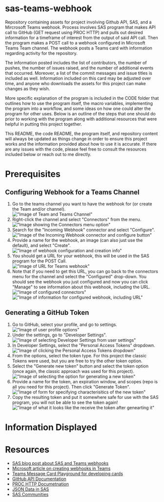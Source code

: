 # sas-teams-webhook
Repository containing assets for project involving Github API, SAS, and a Mircrosoft Teams webhook.
Process involves SAS program that makes API call to GitHub (GET request using PROC  HTTP) and pulls out desired information for a timeframe of interest from the output of said API call. Then the program makes a POST call to a webhook configured in Microsoft Teams Team channel. The webhook posts a Teams card with information regarding activity for the repository.

The information posted includes the list of contributors, the number of pushes, the number of issues raised, and the number of additional events that occurred. Moreover, a list of the commit messages and issue titles is included as well. Information included on this card may be adjusted over time, and anyone who downloads the assets for this project can make changes as they wish.

More specific explanation of the program is included in the CODE folder that outlines how to use the program itself, the macro variables, implementing the program into a workflow, and some ideas on how one could alter the program for other uses. Below is an outline of the steps that one should do prior to working with the program along with additional resources that were helpful in putting this project together.

This README, the code README, the program itself, and repository content will always be updated as things change in order to ensure this project works and the information provided about how to use it is accurate. If there are any issues with the code, please feel free to consult the resources included below or reach out to me directly.

# Prerequisites

## Configuring Webhook for a Teams Channel
1. Go to the teams channel you want to have the webhook for (or create the Team and/or channel).  
    !["Image of Team and Teams Channel"](./Images/Teams_Prereq_1.png)
2. Right-click the channel and select "Connectors" from the menu.  
    !["Image showing the Connectors menu option"](./Images/Teams_Prereq_2.png)
4. Search for the "Incoming Webhook" connector and select "Configure".  
    !["Image of the Incoming Webhook connector and configure button"](./Images/Teams_Prereq_3.png)
5. Provide a name for the webhook, an image (can also just use the default), and select "Create".  
    !["Image of webhook configuration and creation info"](./Images/Teams_Prereq_4.png)
6. You should get a URL for your webhook, this will be used in the SAS program for the POST Call.  
    !["Image of URL for Teams webhook"](./Images/Teams_Prereq_5.png)
7. Note that if you need to get this URL, you can go back to the connectors menu for the channel and select the "Configured" drop-down. You should see the webhook you just configured and now you can click "Manage" to see information about this webhook, including the URL.  
    !["Image of configured connectors"](./Images/Teams_Prereq_6a.png)  
    !["Image of information for configured webhook, including URL"](./Images/Teams_Prereq_6b.png)

## Generating a GitHub Token
1. Go to GitHub, select your profile, and go to settings.  
    !["Image of user profile options"](./Images/Token_Prereq_1.png)
2. Under the settings, go to "Developer Settings".  
    !["Image of selecting Developer Settings from user settings"](./Images/Token_Prereq_2.png)
3. In Developer Settings, select the "Personal Access Tokens" dropdown.  
    !["Image of clicking the Personal Access Tokens dropdown"](./Images/Token_Prereq_3.png)
4. From the options, select the token type. For this project the classic Tokens were used, but you are free to try the other token option.
5. Select the "Generate new token" button and select the token option (once again, the classic approach was used for this project).  
    !["Image of selecting the option for generating a new token"](./Images/Token_Prereq_4.png)
6. Provide a name for the token, an expiration window, and scopes (repo is all you need for this project). Then click "Generate Token".  
    !["Image of form for specifying characterisitics of the new token"](./Images/Token_Prereq_5.png)
7. Copy the resulting token and put it somewhere safe for use with the SAS program, you will not be able to see the token again!  
    !["Image of what it looks like the receive the token after genearting it"](./Images/Token_Prereq_6.png)

# Information Displayed


# Resources
- [SAS blog post about SAS and Teams webhooks](https://blogs.sas.com/content/sasdummy/2019/09/05/sas-microsoft-teams/)
- [Microsoft article on creating webhooks in Teams](https://learn.microsoft.com/en-us/microsoftteams/platform/webhooks-and-connectors/how-to/add-incoming-webhook?tabs=dotnet)
- [Teams Message Card Playground for developing cards](https://messagecardplayground.azurewebsites.net)
- [GitHub API Documentation](https://docs.github.com/en/rest?apiVersion=2022-11-28)
- [PROC HTTP Documetnation](https://go.documentation.sas.com/doc/en/pgmsascdc/9.4_3.5/proc/n0t7v16eitluu2n15ffpfeafqszs.htm)
- [JSON Data in SAS](https://communities.sas.com/t5/Ask-the-Expert/How-to-use-JSON-data-in-SAS-Q-amp-A-and-on-demand-recording/ta-p/878508)
- [SAS Communities](https://communities.sas.com)
